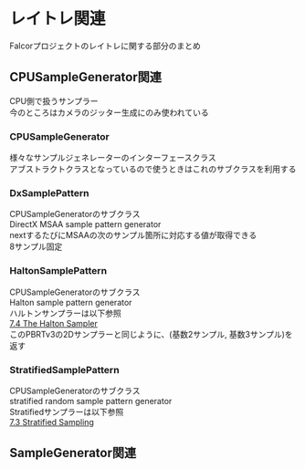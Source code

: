 # レイトレ関連
Falcorプロジェクトのレイトレに関する部分のまとめ  

## CPUSampleGenerator関連
CPU側で扱うサンプラー  
今のところはカメラのジッター生成にのみ使われている  


### CPUSampleGenerator
様々なサンプルジェネレーターのインターフェースクラス  
アブストラクトクラスとなっているので使うときはこれのサブクラスを利用する  

### DxSamplePattern
CPUSampleGeneratorのサブクラス  
DirectX MSAA sample pattern generator  
nextするたびにMSAAの次のサンプル箇所に対応する値が取得できる  
8サンプル固定  

### HaltonSamplePattern
CPUSampleGeneratorのサブクラス  
Halton sample pattern generator  
ハルトンサンプラーは以下参照  
[7.4 The Halton Sampler](http://www.pbr-book.org/3ed-2018/Sampling_and_Reconstruction/The_Halton_Sampler.html#)  
このPBRTv3の2Dサンプラーと同じように、(基数2サンプル, 基数3サンプル)を返す  

### StratifiedSamplePattern
CPUSampleGeneratorのサブクラス  
stratified random sample pattern generator  
Stratifiedサンプラーは以下参照  
[7.3 Stratified Sampling](http://www.pbr-book.org/3ed-2018/Sampling_and_Reconstruction/Stratified_Sampling.html#)  



## SampleGenerator関連


<!--stackedit_data:
eyJoaXN0b3J5IjpbNjQ2NjQzNzY2LC00MzMyNzU3MjIsLTY4ND
Y2MzY5NiwxNTgxMjU2MjcxLC0xMDczMjE1OTIxLDE1OTUxODM1
MjYsMjY5MDc3NjY5XX0=
-->